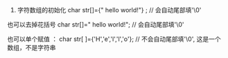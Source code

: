 1. 字符数组的初始化
char  str[]={" hello world!"} ;        // 会自动尾部填'\0'

也可以去掉花括号
char  str[]=" hello world!";           // 会自动尾部填'\0'

也可以单个赋值 ： 
char  str[ ]={'H','e','l','l','o'};    // 不会自动尾部填'\0', 这是一个数组，不是字符串

